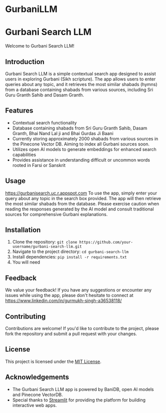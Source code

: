 # GurbaniLLM
# Gurbani Search LLM

Welcome to Gurbani Search LLM!

## Introduction
Gurbani Search LLM is a simple contextual search app designed to assist users in exploring Gurbani (Sikh scripture). The app allows users to enter queries about any topic, and it retrieves the most similar shabads (hymns) from a database containing shabads from various sources, including Sri Guru Granth Sahib and Dasam Granth.

## Features
- Contextual search functionality
- Database containing shabads from Sri Guru Granth Sahib, Dasam Granth, Bhai Nand Lal ji and Bhai Gurdas Ji Baani
- Currently storing approximately 2000 shabads from various sources in the Pinecone Vector DB. Aiming to index all Gurbani sources soon.
- Utilizes open AI models to generate embeddings for enhanced search capabilities
- Provides assistance in understanding difficult or uncommon words rooted in Farsi or Sanskrit

## Usage
https://gurbanisearch.uc.r.appspot.com
To use the app, simply enter your query about any topic in the search box provided. The app will then retrieve the most similar shabads from the database. Please exercise caution when reading the responses generated by the AI model and consult traditional sources for comprehensive Gurbani explanations.

## Installation
1. Clone the repository: `git clone https://github.com/your-username/gurbani-search-llm.git`
2. Navigate to the project directory: `cd gurbani-search-llm`
3. Install dependencies: `pip install -r requirements.txt`
4. You will need 

## Feedback
We value your feedback! If you have any suggestions or encounter any issues while using the app, please don't hesitate to connect at https://www.linkedin.com/in/gurmukh-singh-a36538118/

## Contributing
Contributions are welcome! If you'd like to contribute to the project, please fork the repository and submit a pull request with your changes.

## License
This project is licensed under the [MIT License](LICENSE).

## Acknowledgements
- The Gurbani Search LLM app is powered by BaniDB, open AI models and Pinecone VectorDB.
- Special thanks to [Streamlit](https://streamlit.io/) for providing the platform for building interactive web apps.

